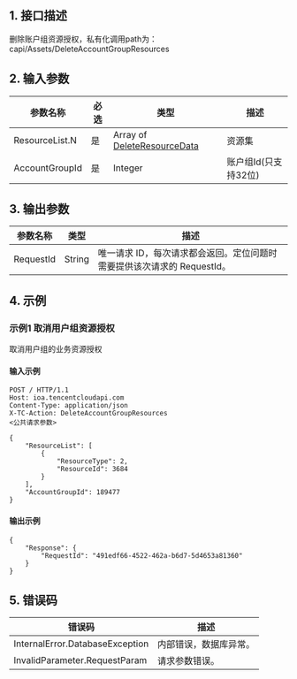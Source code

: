 ## 1. 接口描述




删除账户组资源授权，私有化调用path为：capi/Assets/DeleteAccountGroupResources

## 2. 输入参数


| 参数名称 | 必选 | 类型 | 描述 |
|---------|---------|---------|---------|
| ResourceList.N | 是 | Array of [DeleteResourceData](/开放API/云规范接口/版本：2022-06-01/数据结构.md#DeleteResourceData) | 资源集 |
| AccountGroupId | 是 | Integer | 账户组Id(只支持32位) |

## 3. 输出参数

| 参数名称 | 类型 | 描述 |
|---------|---------|---------|
| RequestId | String | 唯一请求 ID，每次请求都会返回。定位问题时需要提供该次请求的 RequestId。|

## 4. 示例

### 示例1 取消用户组资源授权

取消用户组的业务资源授权

#### 输入示例

```
POST / HTTP/1.1
Host: ioa.tencentcloudapi.com
Content-Type: application/json
X-TC-Action: DeleteAccountGroupResources
<公共请求参数>

{
	"ResourceList": [
		{
			"ResourceType": 2,
			"ResourceId": 3684
		}
	],
	"AccountGroupId": 189477
}
```

#### 输出示例

```
{
    "Response": {
        "RequestId": "491edf66-4522-462a-b6d7-5d4653a81360"
    }
}
```












## 5. 错误码


| 错误码 | 描述 |
|---------|---------|
| InternalError.DatabaseException | 内部错误，数据库异常。 |
| InvalidParameter.RequestParam | 请求参数错误。 |
